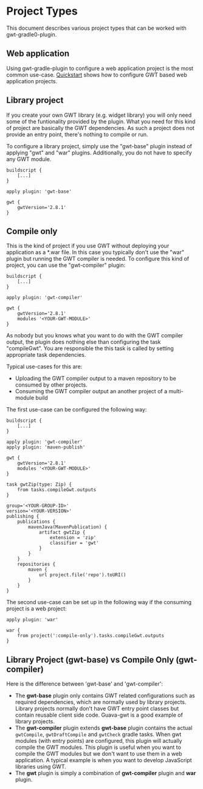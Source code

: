 # Project Types

This document describes various project types that can be worked with gwt-gradle0-plugin.

## Web application

Using gwt-gradle-plugin to configure a web application project is the most common use-case. [Quickstart](quickstart.html) shows how to configure GWT based web application projects.

## Library project

If you create your own GWT library (e.g. widget library) you will only need some of the funtionality provided by the plugin. What you need for this kind of project are basically the GWT dependencies. As such a project does not provide an entry point, there's nothing to compile or run.

To configure a library project, simply use the "gwt-base" plugin instead of applying "gwt" and "war" plugins. Additionally, you do not have to specify any GWT module.

```
buildscript {
    [...]
}

apply plugin: 'gwt-base'

gwt {
    gwtVersion='2.8.1'
}
```

## Compile only

This is the kind of project if you use GWT without deploying your application as a *.war file. In this case you typically don't use the "war" plugin but running the GWT compiler is needed. To configure this kind of project, you can use the "gwt-compiler" plugin:

```
buildscript {
    [...]
}

apply plugin: 'gwt-compiler'

gwt {
    gwtVersion='2.8.1'
    modules '<YOUR-GWT-MODULE>'
}
```

As nobody but you knows what you want to do with the GWT compiler output, the plugin does nothing else than configuring the task "compileGwt". You are responsible the this task is called by setting appropriate task dependencies.

Typical use-cases for this are:
* Uploading the GWT compiler output to a maven repository to be consumed by other projects.
* Consuming the GWT compiler output an another project of a multi-module build

The first use-case can be configured the following way:

```
buildscript {
    [...]
}

apply plugin: 'gwt-compiler'
apply plugin: 'maven-publish'

gwt {
    gwtVersion='2.8.1'
    modules '<YOUR-GWT-MODULE>'
}

task gwtZip(type: Zip) {
    from tasks.compileGwt.outputs
}

group='<YOUR-GROUP-ID>'
version='<YOUR-VERSION>'
publishing {
    publications {
        mavenJava(MavenPublication) {
            artifact gwtZip {
                extension = 'zip'
                classifier = 'gwt'
            }
        }
    }
    repositories {
        maven {
            url project.file('repo').toURI()
        }
    }
}
```

The second use-case can be set up in the following way if the consuming project is a web project:

```
apply plugin: 'war'

war {
    from project(':compile-only').tasks.compileGwt.outputs
}
```

## Library Project (gwt-base) vs Compile Only (gwt-compiler)

Here is the difference between 'gwt-base' and 'gwt-compiler':

* The **gwt-base** plugin only contains GWT related configurations such as required dependencies, which are normally used by library projects. Library projects normally don't have GWT entry point classes but contain reusable client side code. Guava-gwt is a good example of library projects.
* The **gwt-compiler** plugin extends **gwt-base** plugin contains the actual `gwtCompile`, `gwtDraftCompile` and `gwtCheck` gradle tasks. When gwt modules (with entry points) are configured, this plugin will actually compile the GWT modules. This plugin is useful when you want to compile the GWT modules but we don't want to use them in a web application. A typical example is when you want to develop JavaScript libraries using GWT.
* The **gwt** plugin is simply a combination of **gwt-compiler** plugin and **war** plugin.
